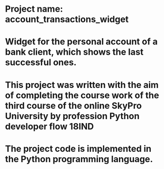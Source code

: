 # Project name: account_transactions_widget
# Widget for the personal account of a bank client, which shows the last successful ones.
# This project was written with the aim of completing the course work of the third course of the online SkyPro University by profession Python developer flow 18IND
# The project code is implemented in the Python programming language.
